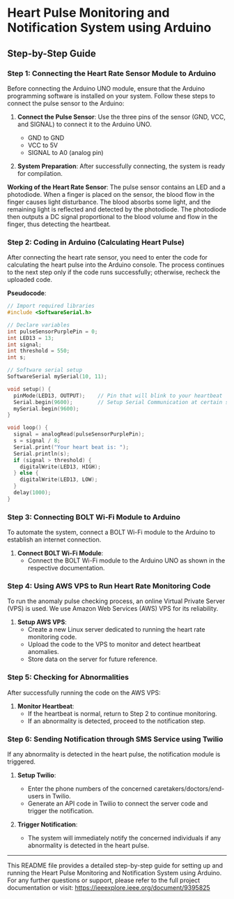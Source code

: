 # Heart Pulse Monitoring and Notification System using Arduino

## Step-by-Step Guide

### Step 1: Connecting the Heart Rate Sensor Module to Arduino

Before connecting the Arduino UNO module, ensure that the Arduino programming software is installed on your system. Follow these steps to connect the pulse sensor to the Arduino:

1. **Connect the Pulse Sensor**: Use the three pins of the sensor (GND, VCC, and SIGNAL) to connect it to the Arduino UNO.
   - GND to GND
   - VCC to 5V
   - SIGNAL to A0 (analog pin)

2. **System Preparation**: After successfully connecting, the system is ready for compilation.

**Working of the Heart Rate Sensor**: The pulse sensor contains an LED and a photodiode. When a finger is placed on the sensor, the blood flow in the finger causes light disturbance. The blood absorbs some light, and the remaining light is reflected and detected by the photodiode. The photodiode then outputs a DC signal proportional to the blood volume and flow in the finger, thus detecting the heartbeat.

### Step 2: Coding in Arduino (Calculating Heart Pulse)

After connecting the heart rate sensor, you need to enter the code for calculating the heart pulse into the Arduino console. The process continues to the next step only if the code runs successfully; otherwise, recheck the uploaded code.

**Pseudocode**:
```cpp
// Import required libraries
#include <SoftwareSerial.h>

// Declare variables
int pulseSensorPurplePin = 0;
int LED13 = 13;
int signal;
int threshold = 550;
int s;

// Software serial setup
SoftwareSerial mySerial(10, 11);

void setup() {
  pinMode(LED13, OUTPUT);    // Pin that will blink to your heartbeat
  Serial.begin(9600);        // Setup Serial Communication at certain speed
  mySerial.begin(9600);
}

void loop() {
  signal = analogRead(pulseSensorPurplePin);
  s = signal / 8;
  Serial.print("Your heart beat is: ");
  Serial.println(s);
  if (signal > threshold) {
    digitalWrite(LED13, HIGH);
  } else {
    digitalWrite(LED13, LOW);
  }
  delay(1000);
}
```

### Step 3: Connecting BOLT Wi-Fi Module to Arduino

To automate the system, connect a BOLT Wi-Fi module to the Arduino to establish an internet connection.

1. **Connect BOLT Wi-Fi Module**:
   - Connect the BOLT Wi-Fi module to the Arduino UNO as shown in the respective documentation.

### Step 4: Using AWS VPS to Run Heart Rate Monitoring Code

To run the anomaly pulse checking process, an online Virtual Private Server (VPS) is used. We use Amazon Web Services (AWS) VPS for its reliability.

1. **Setup AWS VPS**:
   - Create a new Linux server dedicated to running the heart rate monitoring code.
   - Upload the code to the VPS to monitor and detect heartbeat anomalies.
   - Store data on the server for future reference.

### Step 5: Checking for Abnormalities

After successfully running the code on the AWS VPS:

1. **Monitor Heartbeat**:
   - If the heartbeat is normal, return to Step 2 to continue monitoring.
   - If an abnormality is detected, proceed to the notification step.

### Step 6: Sending Notification through SMS Service using Twilio

If any abnormality is detected in the heart pulse, the notification module is triggered.

1. **Setup Twilio**:
   - Enter the phone numbers of the concerned caretakers/doctors/end-users in Twilio.
   - Generate an API code in Twilio to connect the server code and trigger the notification.

2. **Trigger Notification**:
   - The system will immediately notify the concerned individuals if any abnormality is detected in the heart pulse.

---

This README file provides a detailed step-by-step guide for setting up and running the Heart Pulse Monitoring and Notification System using Arduino. For any further questions or support, please refer to the full project documentation or visit: https://ieeexplore.ieee.org/document/9395825 
